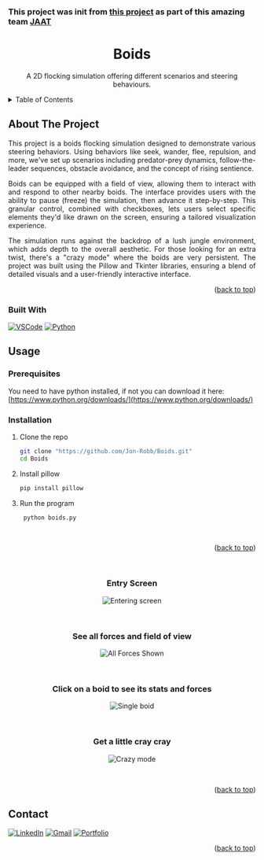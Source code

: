 
<a name="readme-top"></a>

### This project was init from [this project](https://github.com/cryptoblivious/Boids) as part of this amazing team [JAAT](https://github.com/cryptoblivious/Boids/graphs/contributors)

<div align="center">


<h1 align="center">Boids</h1>

  <p align="center">
    A 2D flocking simulation offering different scenarios and steering behaviours.
  </p>
</div>



<!-- TABLE OF CONTENTS -->
<details>
  <summary>Table of Contents</summary>
  <ol>
    <li>
      <a href="#about-the-project">About The Project</a>
      <ul>
        <li><a href="#built-with">Built With</a></li>
      </ul>
    </li>
    <li><a href="#usage">Usage</a></li>
    <li><a href="#contact">Contact</a></li>
    <li> 
  </ol>
</details>



<!-- ABOUT THE PROJECT -->
## About The Project
  <p align="justify">
    This project is a boids flocking simulation designed to demonstrate various steering behaviors. Using behaviors like seek, wander, flee, repulsion, and more, we've set up scenarios including predator-prey dynamics, follow-the-leader sequences, obstacle avoidance, and the concept of rising sentience.
  </p>
  <p align="justify">
   Boids can be equipped with a field of view, allowing them to interact with and respond to other nearby boids. The interface provides users with the ability to pause (freeze) the simulation, then advance it step-by-step. This granular control, combined with checkboxes, lets users select specific elements they'd like drawn on the screen, ensuring a tailored visualization experience.
  </p>
   <p align="justify">
   The simulation runs against the backdrop of a lush jungle environment, which adds depth to the overall aesthetic.
   For those looking for an extra twist, there's a "crazy mode" where the boids are very persistent. The project was built using the Pillow and Tkinter libraries, ensuring a blend of detailed visuals and a user-friendly interactive interface.
  </p>





<p align="right">(<a href="#readme-top">back to top</a>)</p>


### Built With

[![VSCode][vscode-img]][vscode-url]
[![Python][python-img]][python-url]


<!-- USAGE EXAMPLES -->
## Usage

### Prerequisites

You need to have python installed, if not you can download it here: [https://www.python.org/downloads/](https://www.python.org/downloads/)

### Installation

1. Clone the repo
   ```sh
   git clone "https://github.com/Jon-Robb/Boids.git"
   cd Boids
    ```
2. Install pillow
   ```sh
   pip install pillow
   ```
3. Run the program
   ```sh
    python boids.py
    ```
    </br>


<p align="right">(<a href="#readme-top">back to top</a>)</p>


<br/>
<h3 align="center"> Entry Screen </h3>
<p align="center">
  <img src="./images//entering_screen.png" alt="Entering screen">
</p>
<br/>
<h3 align="center"> See all forces and field of view </h3>
<p align="center">
  <img src="./images/all_forces_shown.png" alt="All Forces Shown">
</p>
<br/>
<h3 align="center"> Click on a boid to see its stats and forces </h3>
<p align="center">
  <img src="./images/single_boid_stats.png" alt="Single boid">
</p>
<br/>
<h3 align="center"> Get a little cray cray </h3>
<p align="center">
  <img src="./images/crazy_mode.png" alt="Crazy mode">
</p>
<br/>



<p align="right">(<a href="#readme-top">back to top</a>)</p>



<!-- CONTACT -->
## Contact

[![LinkedIn][linkedin-shield]][linkedin-url] 
[![Gmail][gmail-shield]][gmail-url]
[![Portfolio][portfolio-shield]][portfolio-url]



<p align="right">(<a href="#readme-top">back to top</a>)</p>



<!-- MARKDOWN LINKS & IMAGES -->
<!-- https://www.markdownguide.org/basic-syntax/#reference-style-links -->
<!-- images -->
[linkedin-shield]: https://img.shields.io/badge/-LinkedIn-black.svg?style=for-the-badge&logo=linkedin&colorB=555
[linkedin-url]: https://linkedin.com/in/jonathan-robinson-187716274
[gmail-shield]:	https://img.shields.io/badge/Gmail-D14836?style=for-the-badge&logo=gmail&logoColor=white
[gmail-url]: mailto:robinsonjonathan240817@gmail.com
[portfolio-shield]:https://img.shields.io/badge/website-000000?style=for-the-badge&logo=About.me&logoColor=white
[portfolio-url]: https://jonrobinson.ca


<!-- built with  -->
[vscode-img]: https://img.shields.io/badge/vs%20code-007ACC?style=for-the-badge&logo=visual-studio-code&logoColor=white
[vscode-url]: https://code.visualstudio.com/
[python-img]: https://img.shields.io/badge/python-3776AB?style=for-the-badge&logo=python&logoColor=white
[python-url]: https://www.python.org/
[pillow-img]: https://img.shields.io/badge/pillow-3776AB?style=for-the-badge&logo=python&logoColor=white
[pillow-url]: https://pillow.readthedocs.io/en/stable/